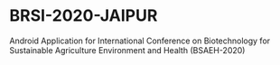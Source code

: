 # BRSI-2020-JAIPUR
Android Application for International Conference on Biotechnology for Sustainable Agriculture Environment and Health (BSAEH-2020) 

